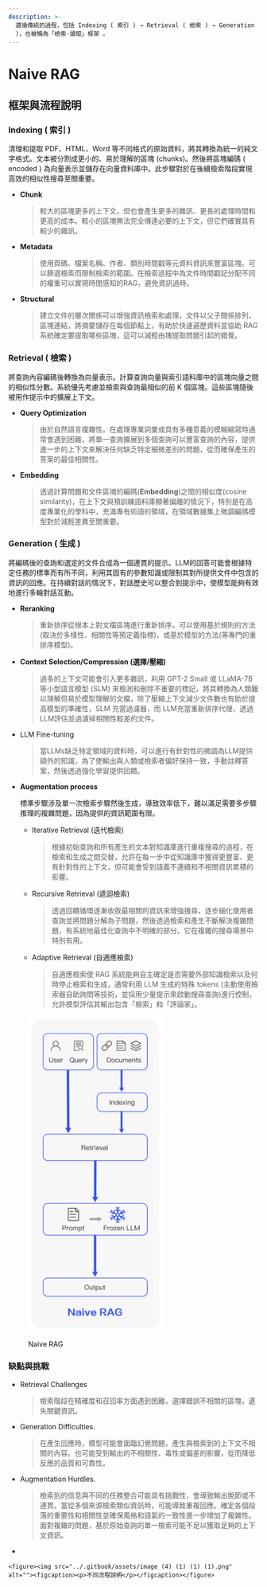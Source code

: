 ```yaml
---
description: >-
  遵循傳統的過程，包括 Indexing ( 索引 ) → Retrieval ( 檢索 ) → Generation ( 生成
  )，也被稱為「檢索-讀取」框架 。
---
```


# Naive RAG

## 框架與流程說明

### In**dexing ( 索引 )**

清理和提取 PDF、HTML、Word 等不同格式的原始資料，將其轉換為統一的純文字格式。文本被分割成更小的、易於理解的區塊 (chunks)。然後將區塊編碼 ( encoded ) 為向量表示並儲存在向量資料庫中。此步驟對於在後續檢索階段實現高效的相似性搜尋至關重要。

*   **Chunk**

    > 較大的區塊更多的上下文，但也會產生更多的雜訊、更長的處理時間和更高的成本。較小的區塊無法完全傳達必要的上下文，但它們確實具有較少的雜訊。
*   **Metadata**

    > 使用頁碼、檔案名稱、作者、類別時間戳等元資料資訊來豐富區塊。可以篩選檢索而限制檢索的範圍。在檢索過程中為文件時間戳記分配不同的權重可以實現時間感知的RAG，避免資訊過時。
*   **Structural**

    > 建立文件的層次關係可以增強資訊檢索和處理，文件以父子關係排列，區塊連結，將摘要儲存在每個節點上，有助於快速遍歷資料並協助 RAG 系統確定要提取哪些區塊，這可以減輕由塊提取問題引起的錯覺。

### **Retrieval ( 檢索 )**

將查詢內容編碼後轉換為向量表示。計算查詢向量與索引語料庫中的區塊向量之間的相似性分數。系統優先考慮並檢索與查詢最相似的前 K 個區塊。這些區塊隨後被用作提示中的擴展上下文。

*   **Query Optimization**

    > 由於自然語言複雜性。在處理專業詞彙或具有多種意義的模糊縮寫時通常會遇到困難，將單一查詢擴展到多個查詢可以豐富查詢的內容，提供進一步的上下文來解決任何缺乏特定細微差別的問題，從而確保產生的答案的最佳相關性。
*   **Embedding**

    > 透過計算問題和文件區塊的編碼(**Embedding**)之間的相似度(cosine similarity)，在上下文與預訓練語料庫顯著偏離的情況下，特別是在高度專業化的學科中，充滿專有術語的領域，在領域數據集上微調編碼模型對於減輕差異至關重要。

### **Generation ( 生成 )**

將編碼後的查詢和選定的文件合成為一個連貫的提示。LLM的回答可能會根據特定任務的標準而有所不同，利用其固有的參數知識或限制其對所提供文件中包含的資訊的回應。在持續對話的情況下，對話歷史可以整合到提示中，使模型能夠有效地進行多輪對話互動。

*   **Reranking**

    > 重新排序從根本上對文檔區塊進行重新排序，可以使用基於規則的方法 (取決於多樣性、相關性等預定義指標)，或基於模型的方法(等專門的重排序模型)。
*   **Context Selection/Compression (選擇/壓縮)**

    > 過多的上下文可能會引入更多雜訊，利用 GPT-2 Small 或 LLaMA-7B 等小型語言模型 (SLM) 來檢測和刪除不重要的標記，將其轉換為人類難以理解但易於模型理解的文檔，除了壓縮上下文減少文件數也有助於提高模型的準確性，SLM 充當過濾器，而 LLM充當重新排序代理，透過LLM評估並過濾掉相關性較差的文件。
*   LLM Fine-tuning

    > 當LLMs缺乏特定領域的資料時，可以進行有針對性的微調為LLM提供額外的知識，為了使輸出與人類或檢索者偏好保持一致，手動註釋答案，然後透過強化學習提供回饋。
*   **Augmentation process**

    標準步驟涉及單一次檢索步驟然後生成，導致效率低下，難以滿足需要多步驟推理的複雜問題，因為提供的資訊範圍有限。

    *   Iterative Retrieval (迭代檢索)

        > 根據初始查詢和所有產生的文本對知識庫進行重複搜尋的過程，在檢索和生成之間交替，允許在每一步中從知識庫中獲得更豐富、更有針對性的上下文，但可能會受到語義不連續和不相關資訊累積的影響。
    *   Recursive Retrieval (遞迴檢索)

        > 透過回饋循環逐漸收斂最相關的資訊來增強搜尋，逐步細化使用者查詢並將問題分解為子問題，然後透過檢索和產生不斷解決複雜問題，有系統地最佳化查詢中不明確的部分。它在複雜的搜尋場景中特別有用。
    *   Adaptive Retrieval (自適應檢索)

        > 自適應檢索使 RAG 系統能夠自主確定是否需要外部知識檢索以及何時停止檢索和生成，通常利用 LLM 生成的特殊 tokens (主動使用檢索器自助詢問等技術，並採用少量提示來啟動搜尋查詢)進行控制，允許模型評估其輸出包含「檢索」和「評論家」。

<figure><img src="../.gitbook/assets/image (4) (1) (1) (1) (1).png" alt="" width="272"><figcaption><p>Naive RAG</p></figcaption></figure>

### 缺點與挑戰

*   Retrieval Challenges

    > 檢索階段在精確度和召回率方面遇到困難，選擇錯誤不相關的區塊，遺失關鍵資訊。
*   Generation Difficulties.

    > 在產生回應時，模型可能會面臨幻覺問題，產生與檢索到的上下文不相關的內容。也可能受到輸出的不相關性、毒性或偏差的影響，從而降低反應的品質和可靠性。
*   Augmentation Hurdles.

    > 檢索到的信息與不同的任務整合可能具有挑戰性，會導致輸出脫節或不連貫。當從多個來源檢索類似資訊時，可能導致重複回應。確定各個段落的重要性和相關性並確保風格和語氣的一致性進一步增加了複雜性。面對複雜的問題，基於原始查詢的單一檢索可能不足以獲取足夠的上下文資訊。


*

    <figure><img src="../.gitbook/assets/image (4) (1) (1) (1).png" alt=""><figcaption><p>不同流程說明</p></figcaption></figure>
